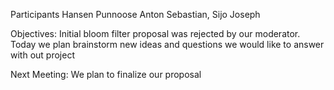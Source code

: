 Participants Hansen Punnoose Anton Sebastian, Sijo Joseph

Objectives: Initial bloom filter proposal was rejected by our moderator. Today we plan brainstorm new ideas and questions we would like to answer with out project

Next Meeting: We plan to finalize our proposal
